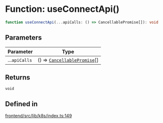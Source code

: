 # Function: useConnectApi()

```ts
function useConnectApi(...apiCalls: () => CancellablePromise[]): void
```

## Parameters

| Parameter | Type |
| ------ | ------ |
| ...`apiCalls` | () => [`CancellablePromise`](../type-aliases/CancellablePromise.md)[] |

## Returns

`void`

## Defined in

[frontend/src/lib/k8s/index.ts:149](https://github.com/headlamp-k8s/headlamp/blob/2481a1c9f2b4a69a9320466e7a455215b14b97b0/frontend/src/lib/k8s/index.ts#L149)
